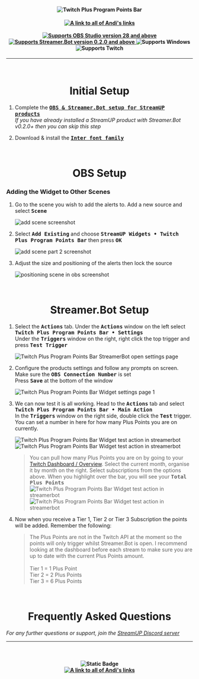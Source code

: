 <h4 align="center">
  <img src="../Assets/Twitch Plus Program Points Bar - Banner.png" alt="Twitch Plus Program Points Bar">
</h4>

<h4 align="center">
  <a href="https://doras.to/andilippi">
    <img alt="A link to all of Andi's links" src="https://img.shields.io/badge/Created%20by%20Andi%20Stone%20(Andilippi)-white?style=for-the-badge">
  </a>
  <br><br>
    <a href="https://obsproject.com">
        <img alt="Supports OBS Studio version 28 and above" src="https://img.shields.io/badge/OBS Studio-28%2B-FFFFFF?style=for-the-badge&labelColor=1e1a1d">
    </a>
    <a href="https://streamer.bot">
        <img alt="Supports Streamer.Bot version 0.2.0 and above" src="https://img.shields.io/badge/Streamer.Bot-v0.2.0+-%23FFFFFF?style=for-the-badge&labelColor=9038e8">
    </a>
    <img alt="Supports Windows" src="https://img.shields.io/badge/Windows-%23FFFFFF?style=for-the-badge&logo=windows&labelColor=00a2ed">
  <br>
  <img alt="Supports Twitch" src="https://img.shields.io/badge/Supports Twitch-6441a5?style=for-the-badge&logo=twitch&logoColor=white">
</h4>

---

<br>

<h1 align="center">Initial Setup
</h1>

1. Complete the <kbd><b><a href="https://github.com/StreamUPTips/ReadMe-Files/blob/main/StreamUP-Product-Install-Guide.md">OBS & Streamer.Bot setup for StreamUP products</b></kbd><br></a>
*If you have already installed a StreamUP product with Streamer.Bot v0.2.0+ then you can skip this step*

2. Download & install the <kbd><b><a href="https://fonts.google.com/specimen/Inter">Inter font family</b></kbd></a><br>

<br>

<h1 align="center">OBS Setup
</h1>
<h3>Adding the Widget to Other Scenes</h3>

1. Go to the scene you wish to add the alerts to. Add a new source and select <kbd><b>Scene</b></kbd><br>

    <img src="../Assets/Twitch Plus Program Points Bar - OBS Add Scene 1.png" alt="add scene screenshot"><br>

1. Select <kbd><b>Add Existing</b></kbd> and choose <kbd><b>StreamUP Widgets • Twitch Plus Program Points Bar</b></kbd> then press <kbd><b>OK</b></kbd><br>

    <img src="../Assets/Twitch Plus Program Points Bar - OBS Add Scene 2.png" alt="add scene part 2 screenshot"><br>

1. Adjust the size and positioning of the alerts then lock the source<br>

    <img src="../Assets/Twitch Plus Program Points Bar - Position In OBS.png" alt="positioning scene in obs screenshot">

<br>

<h1 align="center">
        Streamer.Bot Setup
</h1>

1. Select the <kbd><b>Actions</b></kbd> tab. Under the <kbd><b>Actions</b></kbd> window on the left select <kbd><b>Twitch Plus Program Points Bar • Settings</b></kbd><br>
Under the <kbd><b>Triggers</b></kbd> window on the right, right click the top trigger and press <kbd><b>Test Trigger</b></kbd><br>

   <img src="../Assets/Twitch Plus Program Points Bar - Open Settings.png" alt="Twitch Plus Program Points Bar StreamerBot open settings page"><br>

2. Configure the products settings and follow any prompts on screen. Make sure the <kbd><b>OBS Connection Number</b></kbd> is set<br>
Press <kbd><b>Save</b></kbd> at the bottom of the window<br>

    <img src="../Assets/Twitch Plus Program Points Bar - Settings 1.png" alt="Twitch Plus Program Points Bar Widget settings page 1">

3. We can now test it is all working. Head to the <kbd><b>Actions</b></kbd> tab and select <kbd><b>Twitch Plus Program Points Bar • Main Action</b></kbd><br>
In the <kbd><b>Triggers</b></kbd> window on the right side, double click the <kbd><b>Test</b></kbd> trigger. You can set a number in here for how many Plus Points you are on currently.

      <img src="../Assets/Twitch Plus Program Points Bar - Test Button 1.png" alt="Twitch Plus Program Points Bar Widget test action in streamerbot"><br>
      <img src="../Assets/Twitch Plus Program Points Bar - Test Button 2.png" alt="Twitch Plus Program Points Bar Widget test action in streamerbot"><br>
    > You can pull how many Plus Points you are on by going to your [Twitch Dashboard / Overview](https://link.twitch.tv/EarningsDashboard). Select the current month, organise it by month on the right. Select subscriptions from the options above. When you highlight over the bar, you will see your <kbd><b>Total Plus Points</b></kbd>
      <img src="../Assets/Twitch Plus Program Points Bar - Twitch 1.png" alt="Twitch Plus Program Points Bar Widget test action in streamerbot"><br>
      <img src="../Assets/Twitch Plus Program Points Bar - Twitch 2.png" alt="Twitch Plus Program Points Bar Widget test action in streamerbot"><br>
      
4. Now when you receive a Tier 1, Tier 2 or Tier 3 Subscription the points will be added. Remember the following:
    > The Plus Points are not in the Twitch API at the moment so the points will only trigger whilst Streamer.Bot is open. I recommend looking at the dashboard before each stream to make sure you are up to date with the current Plus Points amount.<br><br>
Tier 1 = 1 Plus Point<br>
Tier 2 = 2 Plus Points<br>
Tier 3 = 6 Plus Points

<br>

<h1 align="center">
        Frequently Asked Questions
</h1>

*For any further questions or support, join the [StreamUP Discord server](https://discord.com/invite/RnDKRaVCEu?)*

---

<br>

<h4 align="center">
  <img alt="Static Badge" src="https://img.shields.io/badge/A%20StreamUP%20Product-%23fc6caf?style=for-the-badge"><br>
  <a href="https://doras.to/andilippi">
    <img alt="A link to all of Andi's links" src="https://img.shields.io/badge/Created%20by%20Andi%20Stone%20(Andilippi)-white?style=for-the-badge">
  </a>  
</h4>
